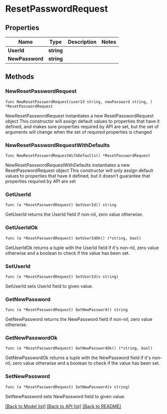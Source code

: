 # ResetPasswordRequest

## Properties

Name | Type | Description | Notes
------------ | ------------- | ------------- | -------------
**UserId** | **string** |  | 
**NewPassword** | **string** |  | 

## Methods

### NewResetPasswordRequest

`func NewResetPasswordRequest(userId string, newPassword string, ) *ResetPasswordRequest`

NewResetPasswordRequest instantiates a new ResetPasswordRequest object
This constructor will assign default values to properties that have it defined,
and makes sure properties required by API are set, but the set of arguments
will change when the set of required properties is changed

### NewResetPasswordRequestWithDefaults

`func NewResetPasswordRequestWithDefaults() *ResetPasswordRequest`

NewResetPasswordRequestWithDefaults instantiates a new ResetPasswordRequest object
This constructor will only assign default values to properties that have it defined,
but it doesn't guarantee that properties required by API are set

### GetUserId

`func (o *ResetPasswordRequest) GetUserId() string`

GetUserId returns the UserId field if non-nil, zero value otherwise.

### GetUserIdOk

`func (o *ResetPasswordRequest) GetUserIdOk() (*string, bool)`

GetUserIdOk returns a tuple with the UserId field if it's non-nil, zero value otherwise
and a boolean to check if the value has been set.

### SetUserId

`func (o *ResetPasswordRequest) SetUserId(v string)`

SetUserId sets UserId field to given value.


### GetNewPassword

`func (o *ResetPasswordRequest) GetNewPassword() string`

GetNewPassword returns the NewPassword field if non-nil, zero value otherwise.

### GetNewPasswordOk

`func (o *ResetPasswordRequest) GetNewPasswordOk() (*string, bool)`

GetNewPasswordOk returns a tuple with the NewPassword field if it's non-nil, zero value otherwise
and a boolean to check if the value has been set.

### SetNewPassword

`func (o *ResetPasswordRequest) SetNewPassword(v string)`

SetNewPassword sets NewPassword field to given value.



[[Back to Model list]](../README.md#documentation-for-models) [[Back to API list]](../README.md#documentation-for-api-endpoints) [[Back to README]](../README.md)


